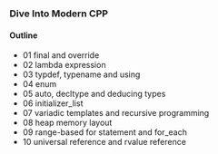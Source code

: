 ### Dive Into Modern CPP

#### Outline

* 01 final and override
* 02 lambda expression
* 03 typdef, typename and using
* 04 enum
* 05 auto, decltype and deducing types
* 06 initializer_list
* 07 variadic templates and recursive programming
* 08 heap memory layout
* 09 range-based for statement and for_each
* 10 universal reference and rvalue reference